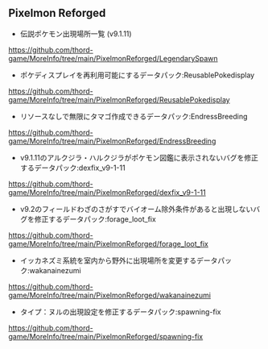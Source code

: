 
## Pixelmon Reforged

- 伝説ポケモン出現場所一覧 (v9.1.11)

https://github.com/thord-game/MoreInfo/tree/main/PixelmonReforged/LegendarySpawn

- ポケディスプレイを再利用可能にするデータパック:ReusablePokedisplay

https://github.com/thord-game/MoreInfo/tree/main/PixelmonReforged/ReusablePokedisplay

- リソースなしで無限にタマゴ作成できるデータパック:EndressBreeding

https://github.com/thord-game/MoreInfo/tree/main/PixelmonReforged/EndressBreeding

- v9.1.11のアルクジラ・ハルクジラがポケモン図鑑に表示されないバグを修正するデータパック:dexfix_v9-1-11

https://github.com/thord-game/MoreInfo/tree/main/PixelmonReforged/dexfix_v9-1-11

- v9.2のフィールドわざのさがすでバイオーム除外条件があると出現しないバグを修正するデータパック:forage_loot_fix

https://github.com/thord-game/MoreInfo/tree/main/PixelmonReforged/forage_loot_fix

- イッカネズミ系統を室内から野外に出現場所を変更するデータパック:wakanainezumi

https://github.com/thord-game/MoreInfo/tree/main/PixelmonReforged/wakanainezumi

- タイプ：ヌルの出現設定を修正するデータパック:spawning-fix

https://github.com/thord-game/MoreInfo/tree/main/PixelmonReforged/spawning-fix

